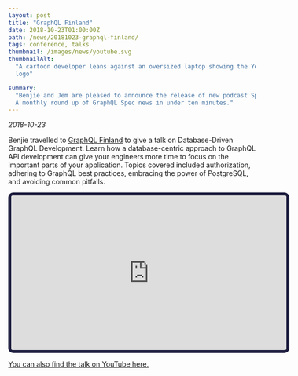 ```yaml
---
layout: post
title: "GraphQL Finland"
date: 2018-10-23T01:00:00Z
path: /news/20181023-graphql-finland/
tags: conference, talks
thumbnail: /images/news/youtube.svg
thumbnailAlt:
  "A cartoon developer leans against an oversized laptop showing the YouTube
  logo"

summary:
  "Benjie and Jem are pleased to announce the release of new podcast Spec News!
  A monthly round up of GraphQL Spec news in under ten minutes."
---
```


_2018-10-23_

Benjie travelled to [GraphQL Finland](https://graphql-finland.fi/2018/) to give
a talk on Database-Driven GraphQL Development. Learn how a database-centric
approach to GraphQL API development can give your engineers more time to focus
on the important parts of your application. Topics covered included
authorization, adhering to GraphQL best practices, embracing the power of
PostgreSQL, and avoiding common pitfalls.

<div class="tc">
<iframe 
width="560"
height="315"
src="https://www.youtube-nocookie.com/embed/XDOrhTXd4pE"
title="YouTube video player"
frameborder="1" 
style="border: 6px solid #1b1b3d; border-radius: 10px"
allow="accelerometer; clipboard-write; encrypted-media; gyroscope; picture-in-picture"
allowfullscreen>
</iframe>
</div>

[You can also find the talk on YouTube here.](https://www.youtube.com/watch?v=XDOrhTXd4pE)
